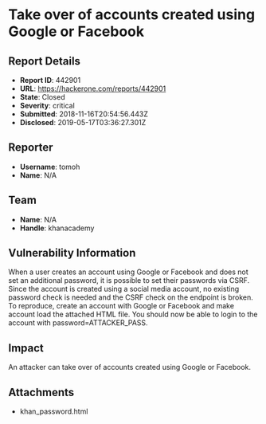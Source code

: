 # Take over of accounts created using Google or Facebook

## Report Details
- **Report ID**: 442901
- **URL**: https://hackerone.com/reports/442901
- **State**: Closed
- **Severity**: critical
- **Submitted**: 2018-11-16T20:54:56.443Z
- **Disclosed**: 2019-05-17T03:36:27.301Z

## Reporter
- **Username**: tomoh
- **Name**: N/A

## Team
- **Name**: N/A
- **Handle**: khanacademy

## Vulnerability Information
When a user creates an account using Google or Facebook and does not set an additional password, it is possible to set their passwords via CSRF.
Since the account is created using a social media account, no existing password check is needed and the CSRF check on the endpoint is broken. 
To reproduce, create an account with Google or Facebook and make account load the attached HTML file. You should now be able to login to the account with password=ATTACKER_PASS.

## Impact

An attacker can take over of accounts created using Google or Facebook.

## Attachments
- khan_password.html
